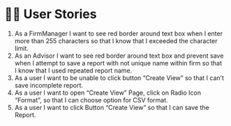 # :technologist: User Stories #
1.	As a FirmManager I want to see red border around text box when I enter more than 255 characters so that I know that I exceeded the character limit.
2.	As an Advisor I want to see red border around text box and prevent save when I attempt to save a report with not unique name within firm so that I know that I used repeated report name.
3.	As a user I want to be unable to click button “Create View” so that I can’t save incomplete report.
4.	As a user I want to open “Create View” Page, click on Radio Icon “Format”, so that I can choose option for CSV format.
5.	As a user I want to click Button “Create View” so that I can save the Report.
